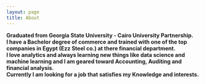 ```yaml
---
layout: page
title: About
---
```



**Graduated from Georgia State University - Cairo University Partnership.  
I have a Bachelor degree of commerce and trained with one of the top companies in Egypt (Ezz Steel co.) at there financial department.  
I love analytics and always learning new things like data science and machine learning and I am geared toward Accounting, Auditing and financial analysis.  
Currently I am looking for a job that satisfies my Knowledge and interests.**
